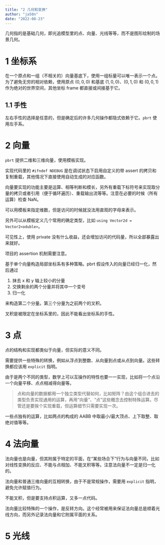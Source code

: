 ```yaml
---
title: "2 几何和变换"
author: "ja50n"
date: "2022-08-23"
---
```


几何指的是基础几何，即光追模型里的点、向量、光线等等，而不是图形绘制的场景几何。

# 1 坐标系

在一个原点和一组（不相关的）向量基底下，使用一组标量可以唯一表示一个点。为了避免无穷的相对依赖，使用原点 $(0, 0, 0)$ 和基底 $(1, 0, 0)$、$(0, 1, 0)$ 和 $(0, 0, 1)$ 作为绝对的世界空间，其他坐标 frame 都直接或间接基于它。

## 1.1 手性

左右手性的选择是任意的，但是确定后的许多几何操作都隐式依赖于它。`pbrt` 使用左手系。

# 2 向量

`pbrt` 提供二维和三维向量，使用模板实现。

实现代码里的 `#ifndef NDEBUG` 是在调试状态下启用自定义的带 assert 的拷贝和复制重载，其他情况下直接使用自动生成的对应函数。

向量要实现的功能主要是运算、相等判断和模长，另外有重载下标符号来实现取分量的拷贝或者引用（便于循环遍历）、重载输出流等等。注意在必要的时候（所有运算）检查 NaN。

可以用模板来指定维数，但是访问的时候就没法用直观的字母来表示。

另外可以从模板定义几个常用的确定类型，比如 `using Vector2d = Vector2<oduble>`。

可见性上，使用 private 没有什么收益，还会增加访问的代码量，所以全部暴露出来就好。

项目的 assertion 机制需要注意。

基于单个向量构造局部坐标系有多种策略。pbrt 假设传入的向量已经归一化，然后通过

1. 抹去 x 和 y 轴上较小的分量
2. 交换剩余的两个分量并将其中一个变号
3. 归一化

来构造第二个分量。第三个分量为之前两个的叉积。

叉积是被限定在坐标系里的，因此不能看出坐标系的手性。

# 3 点

点的结构和实现都类似于向量，但实际的意义不同。

需要提供一些特殊的转换，例如从浮点到整数、从向量到点或从点到向量。这些转换都应该用 `explicit` 指明。

由于是两个不同的类型，数学上可以互操作的特性也要一一实现，比如将一个点沿一个向量平移、点点相减得向量等。

> 点和向量的数据都用一个独立类型代替如何，比如矩阵？由这个组合进去的类型负责实现通用的运算，再用“向量”、“点”这些概念去控制特殊运算。尽管还是要挨个实现重载，但运算细节只需要实现一次。

一些点独有的运算，比如两点的构成的 AABB 中取最小/最大顶点、上下取整、取绝对值等等。

# 4 法向量

法向量也是向量，但其附属于特定的平面，在“某些场合下”行为与向量不同，比如对线性变换的反应、不能与点相加、不能叉积等等。注意法向量不一定是归一化的。

法向量和普通三维向量的互相转换，由于不是常规操作，需要用 `explicit` 指明，避免允许赋值行为。

不能叉积，但是要支持点积运算，又多一点代码。

法向量比较特殊的一个操作，是反转方向。这个经常被用来保证法向量总是顺着光线方向，而另外记录法向量和它附属平面的关系。

# 5 光线


